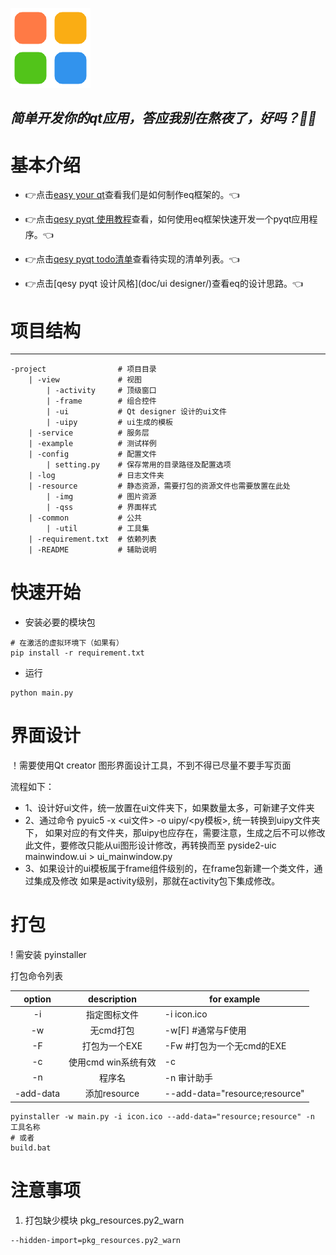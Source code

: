 ![app icon](resource/img/icon.png) 


*简单开发你的qt应用，答应我别在熬夜了，好吗？👀✨*
---

# 基本介绍

- 👉点击[easy your qt](doc/help/)查看我们是如何制作eq框架的。👈

- 👉点击[qesy pyqt 使用教程](doc/start/)查看，如何使用eq框架快速开发一个pyqt应用程序。👈

- 👉点击[qesy pyqt todo清单](doc/todo/)查看待实现的清单列表。👈

- 👉点击[qesy pyqt 设计风格](doc/ui designer/)查看eq的设计思路。👈


# 项目结构
---
    -project                # 项目目录
        | -view             # 视图
            | -activity     # 顶级窗口
            | -frame        # 组合控件
            | -ui           # Qt designer 设计的ui文件
            | -uipy         # ui生成的模板
        | -service          # 服务层
        | -example          # 测试样例
        | -config           # 配置文件
            | setting.py    # 保存常用的目录路径及配置选项
        | -log              # 日志文件夹
        | -resource         # 静态资源，需要打包的资源文件也需要放置在此处
            | -img          # 图片资源
            | -qss          # 界面样式
        | -common           # 公共
            | -util         # 工具集
        | -requirement.txt  # 依赖列表
        | -README           # 辅助说明

# 快速开始

- 安装必要的模块包
```shell script
# 在激活的虚拟环境下（如果有）
pip install -r requirement.txt
```

- 运行
```shell script
python main.py
```

# 界面设计
！需要使用Qt creator 图形界面设计工具，不到不得已尽量不要手写页面

流程如下：
- 1、设计好ui文件，统一放置在ui文件夹下，如果数量太多，可新建子文件夹
- 2、通过命令 pyuic5 -x <ui文件> -o uipy/<py模板>, 统一转换到uipy文件夹下，
     如果对应的有文件夹，那uipy也应存在，需要注意，生成之后不可以修改此文件，要修改只能从ui图形设计修改，再转换而至
     pyside2-uic mainwindow.ui > ui_mainwindow.py
- 3、如果设计的ui模板属于frame组件级别的，在frame包新建一个类文件，通过集成及修改
      如果是activity级别，那就在activity包下集成修改。


# 打包
! 需安装 pyinstaller

打包命令列表

|option| description|for example|
|:----:| :---------:|--------|
|-i    |指定图标文件  | -i icon.ico
|-w    |无cmd打包    | -w[F] #通常与F使用
|-F    |打包为一个EXE | -Fw #打包为一个无cmd的EXE
|-c    |使用cmd win系统有效 | -c 
|-n    |程序名       | -n 审计助手  
|-add-data    |添加resource       | --add-data="resource;resource"

```shell script
pyinstaller -w main.py -i icon.ico --add-data="resource;resource" -n 工具名称
# 或者
build.bat
```

# 注意事项
1. 打包缺少模块 pkg_resources.py2_warn
```shell script
--hidden-import=pkg_resources.py2_warn
```
 